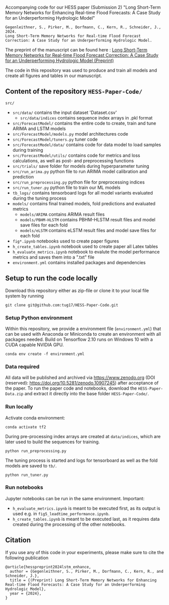 Accompanying code for our HESS paper (Submission 2) "Long Short-Term Memory Networks for Enhancing Real-time Flood Forecasts: A Case Study for an Underperforming Hydrologic Model"

```
Gegenleithner, S., Pirker, M., Dorfmann, C., Kern, R., Schneider, J., 2024. 
Long Short-Term Memory Networks for Real-time Flood Forecast Correction: A Case Study for an Underperforming Hydrologic Model. 
```

The preprint of the manuscript can be found here : [Long Short-Term Memory Networks for Real-time Flood Forecast Correction: A Case Study for an Underperforming Hydrologic Model (Preprint)](https://egusphere.copernicus.org/preprints/2024/egusphere-2024-1030/)

The code in this repository was used to produce and train all models and create all figures and tables in our manuscript.


## Content of the repository `HESS-Paper-Code/`
`src/`
   - `src/data/`            contains the input dataset 'Dataset.csv'
      - `src/data/indices`  contains sequence index arrays in .pkl format
   - `src/ForecastModel/`          contains the entire code to create, train and tune ARIMA and LSTM models
   - `src/ForecastModel/models.py` model architectures code 
   - `src/ForecastModel/tuners.py` tuner code 
   - `src/ForecastModel/data/`     contains code for data model to load samples during training
   - `src/ForecastModel/utils/`    contains code for metrics and loss calculations, as well as post- and preprocessing functions
   - `src/trials/`              save folder for models during hyperparameter tuning 
   - `src/run_arima.py`         python file to run ARIMA model calibration and prediction
   - `src/run_preprocessing.py` python file for preprocessing indices
   - `src/run_tuner.py`         python file to train our ML models
- `tb_logs/`             contains tensorboard logs for all model variants evaluated during the tuning process
- `models/`              contains final trained models, fold predictions and evaluated metrics
   - `models/ARIMA`      contains ARIMA result files
   - `models/PBHM-HLSTM` contains PBHM-HLSTM result files and model save files for each fold
   - `models/eLSTM`      contains eLSTM result files and model save files for each fold
- `fig*.ipynb`               notebooks used to create paper figures
- `h_create_tables.ipynb`    notebook used to create paper all Latex tables
- `h_evaluate_metrics.ipynb` notebook to evalute the model performance metrics and saves them into a ".txt" file
- `environment.yml`          contains installed packages and dependencies
   
## Setup to run the code locally
Download this repository either as zip-file or clone it to your local file system by running

```
git clone git@github.com:tug17/HESS-Paper-Code.git
```

### Setup Python environment
Within this repository, we provide a environment file (`environment.yml`) that can be used with Anaconda or Miniconda to create an environment with all packages needed.
Build on Tensorflow 2.10 runs on Windows 10 with a CUDA capable NVIDIA GPU. 

```
conda env create -f environment.yml
```

### Data required
All data will be published and archived via https://www.zenodo.org (DOI (reserved): https://doi.org/10.5281/zenodo.10907245) after acceptance of the paper.
To run the paper code and notebooks, download the `HESS-Paper-Data.zip` and extract it directly into the base folder `HESS-Paper-Code/`.

### Run locally
Activate conda environment:

```
conda activate tf2
```

During pre-processing index arrays are created at `data/indices`, which are later used to build the sequences for training.

```
python run_preprocessing.py
```
The tuning process is started and logs for tensorboard as well as the fold models are saved to `tb/`.

```
python run_tuner.py
```

### Run notebooks
Jupyter notebooks can be run in the same environment.
Important:
- `h_evaluate_metrics.ipynb` is meant to be executed first, as its output is used e.g. in `fig5_leadtime_performance.ipynb`.
- `h_create_tables.ipynb` is meant to be executed last, as it requires data created during the processing of the other notebooks.

## Citation
If you use any of this code in your experiments, please make sure to cite the following publication

```
@article{hesspreprint2024lstm_enhance,
  author = {Gegenleithner, S., Pirker, M., Dorfmann, C., Kern, R., and Schneider, J.},
  title = {(Preprint) Long Short-Term Memory Networks for Enhancing Real-time Flood Forecasts: A Case Study for an Underperforming Hydrologic Model},
  year = {2024},
}
```

